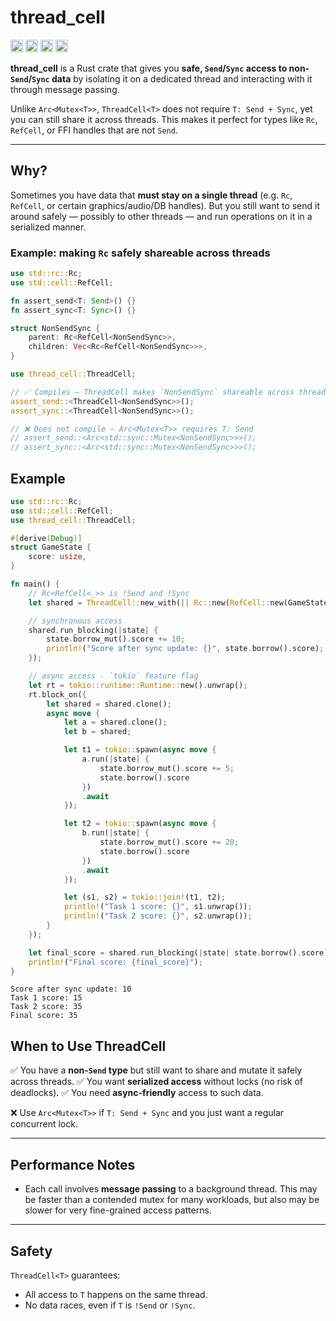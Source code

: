 # thread_cell

[<img alt="github" src="https://img.shields.io/badge/github-mcmah309/thread_cell-8da0cb?style=for-the-badge&labelColor=555555&logo=github" height="20">](https://github.com/mcmah309/thread_cell)
[<img alt="crates.io" src="https://img.shields.io/crates/v/thread_cell.svg?style=for-the-badge&color=fc8d62&logo=rust" height="20">](https://crates.io/crates/thread_cell)
[<img alt="docs.rs" src="https://img.shields.io/badge/docs.rs-thread_cell-66c2a5?style=for-the-badge&labelColor=555555&logo=docs.rs" height="20">](https://docs.rs/thread_cell)
[<img alt="test status" src="https://img.shields.io/github/actions/workflow/status/mcmah309/thread_cell/rust.yml?branch=master&style=for-the-badge" height="20">](https://github.com/mcmah309/thread_cell/actions/workflows/rust.yml)

**thread_cell** is a Rust crate that gives you **safe, `Send`/`Sync` access to non-`Send`/`Sync` data** by isolating it on a dedicated thread and interacting with it through message passing.

Unlike `Arc<Mutex<T>>`, `ThreadCell<T>` does not require `T: Send + Sync`, yet you can still share it across threads. This makes it perfect for types like `Rc`, `RefCell`, or FFI handles that are not `Send`.

---

## Why?

Sometimes you have data that **must stay on a single thread** (e.g. `Rc`, `RefCell`, or certain graphics/audio/DB handles).
But you still want to send it around safely — possibly to other threads — and run operations on it in a serialized manner.

### Example: making `Rc` safely shareable across threads

```rust
use std::rc::Rc;
use std::cell::RefCell;

fn assert_send<T: Send>() {}
fn assert_sync<T: Sync>() {}

struct NonSendSync {
    parent: Rc<RefCell<NonSendSync>>,
    children: Vec<Rc<RefCell<NonSendSync>>>,
}

use thread_cell::ThreadCell;

// ✅ Compiles — ThreadCell makes `NonSendSync` shareable across threads
assert_send::<ThreadCell<NonSendSync>>();
assert_sync::<ThreadCell<NonSendSync>>();

// ❌ Does not compile — Arc<Mutex<T>> requires T: Send
// assert_send::<Arc<std::sync::Mutex<NonSendSync>>>();
// assert_sync::<Arc<std::sync::Mutex<NonSendSync>>>();
```

## Example

```rust
use std::rc::Rc;
use std::cell::RefCell;
use thread_cell::ThreadCell;

#[derive(Debug)]
struct GameState {
    score: usize,
}

fn main() {
    // Rc<RefCell<_>> is !Send and !Sync
    let shared = ThreadCell::new_with(|| Rc::new(RefCell::new(GameState { score: 0 })));

    // synchronous access
    shared.run_blocking(|state| {
        state.borrow_mut().score += 10;
        println!("Score after sync update: {}", state.borrow().score);
    });

    // async access - `tokio` feature flag
    let rt = tokio::runtime::Runtime::new().unwrap();
    rt.block_on({
        let shared = shared.clone();
        async move {
            let a = shared.clone();
            let b = shared;

            let t1 = tokio::spawn(async move {
                a.run(|state| {
                    state.borrow_mut().score += 5;
                    state.borrow().score
                })
                .await
            });

            let t2 = tokio::spawn(async move {
                b.run(|state| {
                    state.borrow_mut().score += 20;
                    state.borrow().score
                })
                .await
            });

            let (s1, s2) = tokio::join!(t1, t2);
            println!("Task 1 score: {}", s1.unwrap());
            println!("Task 2 score: {}", s2.unwrap());
        }
    });

    let final_score = shared.run_blocking(|state| state.borrow().score);
    println!("Final score: {final_score}");
}
```
```console
Score after sync update: 10
Task 1 score: 15
Task 2 score: 35
Final score: 35
```

## When to Use ThreadCell

✅ You have a **non-`Send` type** but still want to share and mutate it safely across threads.
✅ You want **serialized access** without locks (no risk of deadlocks).
✅ You need **async-friendly** access to such data.

❌ Use `Arc<Mutex<T>>` if `T: Send + Sync` and you just want a regular concurrent lock.

---

## Performance Notes

* Each call involves **message passing** to a background thread. This may be faster than a contended mutex for many workloads, but also may be slower for very fine-grained access patterns.

---

## Safety

`ThreadCell<T>` guarantees:

* All access to `T` happens on the same thread.
* No data races, even if `T` is `!Send` or `!Sync`.

